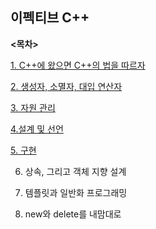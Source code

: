 ## 이펙티브 C++

**<목차>**

[1. C++에 왔으면 C++의 법을 따르자](https://github.com/Jeon-YuSung/Cplusplus-UE/tree/main/CPP/EffectiveCpp/E_Ch1)

[2. 생성자, 소멸자, 대입 연산자]()

[3. 자원 관리]()

[4.설계 및 선언]()

[5. 구현]()

6. 상속, 그리고 객체 지향 설계

7. 템플릿과 일반화 프로그래밍

8. new와 delete를 내맘대로

